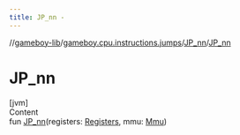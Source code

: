 ```yaml
---
title: JP_nn -
---
```

//[gameboy-lib](../../index.md)/[gameboy.cpu.instructions.jumps](../index.md)/[JP_nn](index.md)/[JP_nn](-j-p_nn.md)



# JP_nn  
[jvm]  
Content  
fun [JP_nn](-j-p_nn.md)(registers: [Registers](../../gameboy.cpu/-registers/index.md), mmu: [Mmu](../../gameboy.memory/-mmu/index.md))  



